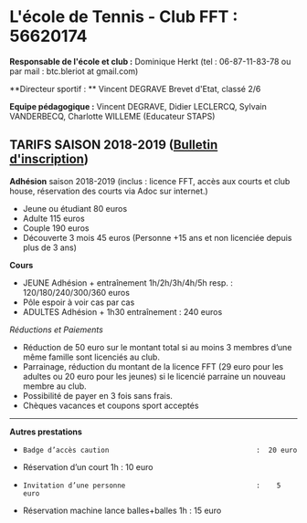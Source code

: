 # L'école de Tennis  - Club FFT : 56620174

**Responsable de l'école et club :** 
Dominique Herkt (tel : 06-87-11-83-78 ou par mail : btc.bleriot at gmail.com)

**Directeur sportif : ** Vincent DEGRAVE Brevet d'Etat, classé 2/6

**Equipe pédagogique :** 
Vincent DEGRAVE, Didier LECLERCQ, Sylvain VANDERBECQ,  Charlotte WILLEME (Educateur STAPS)

## TARIFS SAISON 2018-2019 ([Bulletin d'inscription](bulletin/bulletininscriptionsaison201819.docx))

**Adhésion** saison 2018-2019 
(inclus : licence FFT, accès aux courts et club house, réservation des courts via Adoc sur internet.)

 * Jeune ou étudiant 80 euros
 * Adulte 115 euros
 * Couple 190 euros
 * Découverte 3 mois 45 euros (Personne +15 ans et non licenciée depuis plus de 3 ans)
 
**Cours**

* JEUNE  Adhésion + entraînement 1h/2h/3h/4h/5h resp. : 120/180/240/300/360 euros
* Pôle espoir à voir cas par cas
* ADULTES Adhésion + 1h30 entraînement : 240 euros

_Réductions et Paiements_

 * Réduction de 50 euro sur le montant total si au moins 3 membres d’une même famille sont licenciés au club. 
 * Parrainage, réduction du montant de la licence FFT (29 euro pour les adultes ou 20 euro pour les jeunes) si le licencié parraine un nouveau membre au club.
* Possibilité de payer en 3 fois sans frais.
* Chèques vacances et coupons sport acceptés

 ******************************************************
 
**Autres prestations**

 *     Badge d’accès caution                                    :  20 euro 
*    Réservation d’un court 1h                                :  10 euro
 *     Invitation d’une personne                                :    5 euro
  *    Réservation machine lance balles+balles 1h  :  15 euro
                 

